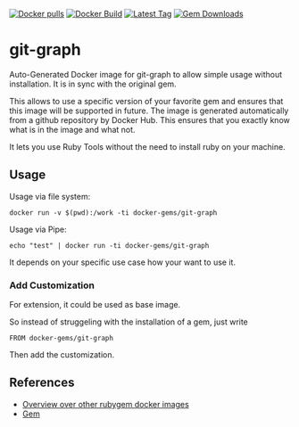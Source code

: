 [![Docker pulls](https://img.shields.io/docker/pulls/rubygem/git-graph.svg)](https://hub.docker.com/r/rubygem/git-graph/)
[![Docker Build](https://img.shields.io/docker/automated/rubygem/git-graph.svg)](https://hub.docker.com/r/rubygem/git-graph/)
[![Latest Tag](https://img.shields.io/github/tag/docker-rubygem/git-graph.svg)](https://hub.docker.com/r/rubygem/git-graph/)
[![Gem Downloads](https://img.shields.io/gem/dt/git-graph.svg)](https://rubygems.org/gems/git-graph/)
# git-graph

Auto-Generated Docker image for git-graph to allow simple usage without installation.
It is in sync with the original gem.

This allows to use a specific version of your favorite gem and ensures that this image will be supported in future.
The image is generated automatically from a github repository by Docker Hub.
This ensures that you exactly know what is in the image and what not.

It lets you use Ruby Tools without the need to install ruby on your machine.

## Usage

Usage via file system:

`docker run -v $(pwd):/work -ti docker-gems/git-graph`

Usage via Pipe:

`echo "test" | docker run -ti docker-gems/git-graph`

It depends on your specific use case how your want to use it.

### Add Customization

For extension, it could be used as base image.

So instead of struggeling with the installation of a gem, just write

`FROM docker-gems/git-graph`

Then add the customization.

## References

 - [Overview over other rubygem docker images](https://github.com/thinkbot/docker-rubygem)
 - [Gem](https://rubygems.org/gems/git-graph/)
